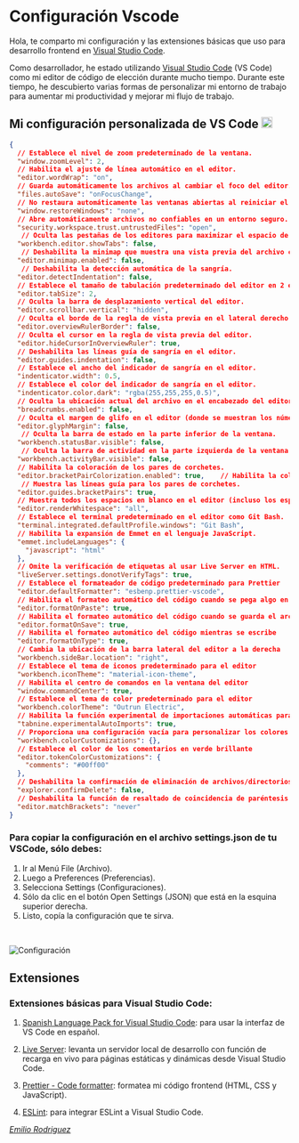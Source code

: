 # Configuración Vscode 

Hola, te comparto mi configuración y las extensiones básicas que uso para desarrollo frontend en [Visual Studio Code](https://code.visualstudio.com/).

Como desarrollador, he estado utilizando [Visual Studio Code](https://code.visualstudio.com/) (VS Code) como mi editor de código de elección durante mucho tiempo. Durante este tiempo, he descubierto varias formas de personalizar mi entorno de trabajo para aumentar mi productividad y mejorar mi flujo de trabajo.





## Mi configuración personalizada de VS Code <img src="https://media.giphy.com/media/IdyAQJVN2kVPNUrojM/giphy.gif" alt="Texto alternativo de la imagen" width="20">

```Json
{
  // Establece el nivel de zoom predeterminado de la ventana.
  "window.zoomLevel": 2,
  // Habilita el ajuste de línea automático en el editor.
  "editor.wordWrap": "on",
  // Guarda automáticamente los archivos al cambiar el foco del editor.
  "files.autoSave": "onFocusChange",
  // No restaura automáticamente las ventanas abiertas al reiniciar el editor.
  "window.restoreWindows": "none",
  // Abre automáticamente archivos no confiables en un entorno seguro.
  "security.workspace.trust.untrustedFiles": "open",
   // Oculta las pestañas de los editores para maximizar el espacio de trabajo.
  "workbench.editor.showTabs": false,
   // Deshabilita la minimap que muestra una vista previa del archivo completo.
  "editor.minimap.enabled": false,
   // Deshabilita la detección automática de la sangría.
  "editor.detectIndentation": false,
  // Establece el tamaño de tabulación predeterminado del editor en 2 espacios.
  "editor.tabSize": 2,
  // Oculta la barra de desplazamiento vertical del editor.
  "editor.scrollbar.vertical": "hidden",
  // Oculta el borde de la regla de vista previa en el lateral derecho del editor.
  "editor.overviewRulerBorder": false,
  // Oculta el cursor en la regla de vista previa del editor.
  "editor.hideCursorInOverviewRuler": true,
  // Deshabilita las líneas guía de sangría en el editor.
  "editor.guides.indentation": false,
  // Establece el ancho del indicador de sangría en el editor.
  "indenticator.width": 0.5,
  // Establece el color del indicador de sangría en el editor.
  "indenticator.color.dark": "rgba(255,255,255,0.5)",
  // Oculta la ubicación actual del archivo en el encabezado del editor.
  "breadcrumbs.enabled": false,
  // Oculta el margen de glifo en el editor (donde se muestran los números de línea).
  "editor.glyphMargin": false,
   // Oculta la barra de estado en la parte inferior de la ventana.
  "workbench.statusBar.visible": false,
   // Oculta la barra de actividad en la parte izquierda de la ventana.
  "workbench.activityBar.visible": false,
  // Habilita la coloración de los pares de corchetes.
  "editor.bracketPairColorization.enabled": true,    // Habilita la coloración de los pares de corchetes.
   // Muestra las líneas guía para los pares de corchetes.
  "editor.guides.bracketPairs": true,
  // Muestra todos los espacios en blanco en el editor (incluso los espacios en blanco).
  "editor.renderWhitespace": "all",
  // Establece el terminal predeterminado en el editor como Git Bash.
  "terminal.integrated.defaultProfile.windows": "Git Bash",
  // Habilita la expansión de Emmet en el lenguaje JavaScript.
  "emmet.includeLanguages": {
    "javascript": "html"
  },
  // Omite la verificación de etiquetas al usar Live Server en HTML.
  "liveServer.settings.donotVerifyTags": true,
  // Establece el formateador de código predeterminado para Prettier
  "editor.defaultFormatter": "esbenp.prettier-vscode",
  // Habilita el formateo automático del código cuando se pega algo en el editor
  "editor.formatOnPaste": true,
  // Habilita el formateo automático del código cuando se guarda el archivo
  "editor.formatOnSave": true,
  // Habilita el formateo automático del código mientras se escribe
  "editor.formatOnType": true,
  // Cambia la ubicación de la barra lateral del editor a la derecha
  "workbench.sideBar.location": "right",
  // Establece el tema de iconos predeterminado para el editor
  "workbench.iconTheme": "material-icon-theme",
  // Habilita el centro de comandos en la ventana del editor
  "window.commandCenter": true,
  // Establece el tema de color predeterminado para el editor
  "workbench.colorTheme": "Outrun Electric",
  // Habilita la función experimental de importaciones automáticas para la extensión de Tabnine
  "tabnine.experimentalAutoImports": true,
  // Proporciona una configuración vacía para personalizar los colores del editor
  "workbench.colorCustomizations": {},
  // Establece el color de los comentarios en verde brillante
  "editor.tokenColorCustomizations": {
    "comments": "#00ff00"
  },
  // Deshabilita la confirmación de eliminación de archivos/directorios en el explorador de archivos del editor
  "explorer.confirmDelete": false,
  // Deshabilita la función de resaltado de coincidencia de paréntesis y corchetes en el editor
  "editor.matchBrackets": "never"
}
```
### Para copiar la configuración en el archivo settings.json de tu VSCode, sólo debes:

1. Ir al Menú File (Archivo).
2. Luego a Preferences (Preferencias).
3. Selecciona Settings (Configuraciones).
4. Sólo da clic en el botón Open Settings (JSON) que está en la esquina superior derecha.
5. Listo, copía la configuración que te sirva.

<br>

![Configuración](https://user-images.githubusercontent.com/131729985/235440277-f6e131ec-c7bb-4573-a794-f8e17c5db7f5.png)

## Extensiones

### Extensiones básicas para Visual Studio Code:

1. [Spanish Language Pack for Visual Studio Code](https://marketplace.visualstudio.com/items?itemName=MS-CEINTL.vscode-language-pack-es): para usar la interfaz de VS Code en español.

2. [Live Server](https://marketplace.visualstudio.com/items?itemName=ritwickdey.LiveServer): levanta un servidor local de desarrollo con función de recarga en vivo para páginas estáticas y dinámicas desde Visual Studio Code.

3. [Prettier - Code formatter](https://marketplace.visualstudio.com/items?itemName=esbenp.prettier-vscode): formatea mi código frontend (HTML, CSS y JavaScript).

4. [ESLint](https://marketplace.visualstudio.com/items?itemName=dbaeumer.vscode-eslint): para integrar ESLint a Visual Studio Code.

[_Emilio Rodriguez_](https://github.com/Devemiliorb)
